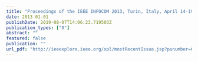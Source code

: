 ```yaml
---
title: "Proceedings of the IEEE INFOCOM 2013, Turin, Italy, April 14-19, 2013"
date: 2013-01-01
publishDate: 2019-08-07T14:06:23.719503Z
publication_types: ["0"]
abstract: ""
featured: false
publication: ""
url_pdf: "http://ieeexplore.ieee.org/xpl/mostRecentIssue.jsp?punumber=6556116"
---
```


